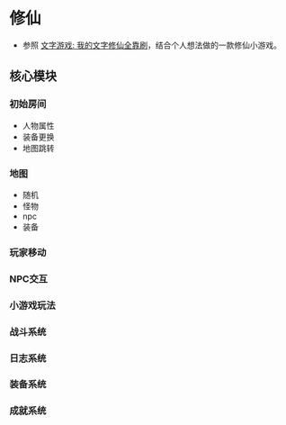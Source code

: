 # 修仙

- 参照 [文字游戏: 我的文字修仙全靠刷](https://github.com/setube/vue-XiuXianGame)，结合个人想法做的一款修仙小游戏。

## 核心模块

### 初始房间

- 人物属性
- 装备更换
- 地图跳转

### 地图

- 随机
- 怪物
- npc
- 装备

### 玩家移动

### NPC交互

### 小游戏玩法

### 战斗系统

### 日志系统

### 装备系统

### 成就系统